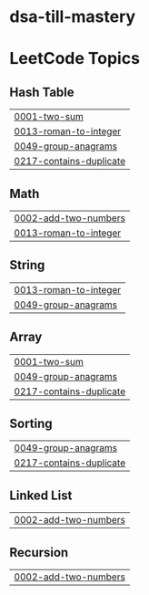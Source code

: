 # dsa-till-mastery
<!---LeetCode Topics Start-->
# LeetCode Topics
## Hash Table
|  |
| ------- |
| [0001-two-sum](https://github.com/pranaaavj/dsa-till-mastery/tree/master/0001-two-sum) |
| [0013-roman-to-integer](https://github.com/pranaaavj/dsa-till-mastery/tree/master/0013-roman-to-integer) |
| [0049-group-anagrams](https://github.com/pranaaavj/dsa-till-mastery/tree/master/0049-group-anagrams) |
| [0217-contains-duplicate](https://github.com/pranaaavj/dsa-till-mastery/tree/master/0217-contains-duplicate) |
## Math
|  |
| ------- |
| [0002-add-two-numbers](https://github.com/pranaaavj/dsa-till-mastery/tree/master/0002-add-two-numbers) |
| [0013-roman-to-integer](https://github.com/pranaaavj/dsa-till-mastery/tree/master/0013-roman-to-integer) |
## String
|  |
| ------- |
| [0013-roman-to-integer](https://github.com/pranaaavj/dsa-till-mastery/tree/master/0013-roman-to-integer) |
| [0049-group-anagrams](https://github.com/pranaaavj/dsa-till-mastery/tree/master/0049-group-anagrams) |
## Array
|  |
| ------- |
| [0001-two-sum](https://github.com/pranaaavj/dsa-till-mastery/tree/master/0001-two-sum) |
| [0049-group-anagrams](https://github.com/pranaaavj/dsa-till-mastery/tree/master/0049-group-anagrams) |
| [0217-contains-duplicate](https://github.com/pranaaavj/dsa-till-mastery/tree/master/0217-contains-duplicate) |
## Sorting
|  |
| ------- |
| [0049-group-anagrams](https://github.com/pranaaavj/dsa-till-mastery/tree/master/0049-group-anagrams) |
| [0217-contains-duplicate](https://github.com/pranaaavj/dsa-till-mastery/tree/master/0217-contains-duplicate) |
## Linked List
|  |
| ------- |
| [0002-add-two-numbers](https://github.com/pranaaavj/dsa-till-mastery/tree/master/0002-add-two-numbers) |
## Recursion
|  |
| ------- |
| [0002-add-two-numbers](https://github.com/pranaaavj/dsa-till-mastery/tree/master/0002-add-two-numbers) |
<!---LeetCode Topics End-->